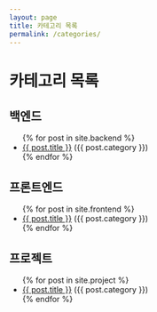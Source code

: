 ```yaml
---
layout: page
title: 카테고리 목록
permalink: /categories/
---
```


<h1>카테고리 목록</h1>

<h2>백엔드</h2>
<ul>
  {% for post in site.backend %}
    <li><a href="{{ post.url }}">{{ post.title }}</a> ({{ post.category }})</li>
  {% endfor %}
</ul>

<h2>프론트엔드</h2>
<ul>
  {% for post in site.frontend %}
    <li><a href="{{ post.url }}">{{ post.title }}</a> ({{ post.category }})</li>
  {% endfor %}
</ul>

<h2>프로젝트</h2>
<ul>
  {% for post in site.project %}
    <li><a href="{{ post.url }}">{{ post.title }}</a> ({{ post.category }})</li>
  {% endfor %}
</ul>
